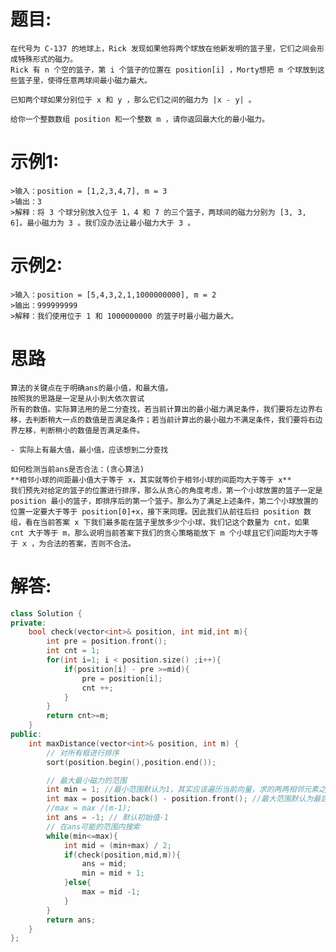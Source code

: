 # 题目:
    在代号为 C-137 的地球上，Rick 发现如果他将两个球放在他新发明的篮子里，它们之间会形成特殊形式的磁力。
    Rick 有 n 个空的篮子，第 i 个篮子的位置在 position[i] ，Morty想把 m 个球放到这些篮子里，使得任意两球间最小磁力最大。

    已知两个球如果分别位于 x 和 y ，那么它们之间的磁力为 |x - y| 。

    给你一个整数数组 position 和一个整数 m ，请你返回最大化的最小磁力。

# 示例1:
    
    >输入：position = [1,2,3,4,7], m = 3
    >输出：3
    >解释：将 3 个球分别放入位于 1，4 和 7 的三个篮子，两球间的磁力分别为 [3, 3, 6]。最小磁力为 3 。我们没办法让最小磁力大于 3 。

# 示例2:
    >输入：position = [5,4,3,2,1,1000000000], m = 2
    >输出：999999999
    >解释：我们使用位于 1 和 1000000000 的篮子时最小磁力最大。

# 思路
    算法的关键点在于明确ans的最小值，和最大值。
    按照我的思路是一定是从小到大依次尝试
    所有的数值。实际算法用的是二分查找，若当前计算出的最小磁力满足条件，我们要将左边界右移，去判断稍大一点的数值是否满足条件；若当前计算出的最小磁力不满足条件，我们要将右边界左移，判断稍小的数值是否满足条件。

    - 实际上有最大值，最小值，应该想到二分查找

    如何检测当前ans是否合法：(贪心算法)
    **相邻小球的间距最小值大于等于 x，其实就等价于相邻小球的间距均大于等于 x**
    我们预先对给定的篮子的位置进行排序，那么从贪心的角度考虑，第一个小球放置的篮子一定是 position 最小的篮子，即排序后的第一个篮子。那么为了满足上述条件，第二个小球放置的位置一定要大于等于 position[0]+x，接下来同理。因此我们从前往后扫 position 数组，看在当前答案 x 下我们最多能在篮子里放多少个小球，我们记这个数量为 cnt，如果 cnt 大于等于 m，那么说明当前答案下我们的贪心策略能放下 m 个小球且它们间距均大于等于 x ，为合法的答案，否则不合法。

# 解答:
```c++
class Solution {
private:
    bool check(vector<int>& position, int mid,int m){
        int pre = position.front();
        int cnt = 1;
        for(int i=1; i < position.size() ;i++){
            if(position[i] - pre >=mid){
                pre = position[i];
                cnt ++;
            }
        }
        return cnt>=m;
    }
public:
    int maxDistance(vector<int>& position, int m) {
        // 对所有框进行排序
        sort(position.begin(),position.end());

        // 最大最小磁力的范围
        int min = 1; //最小范围默认为1，其实应该遍历当前向量，求的两两相邻元素之间的最小间隔
        int max = position.back() - position.front(); //最大范围默认为最后元素与第一个元素的差值，实际应该是 max / m-1 个间隔
        //max = max /(m-1);
        int ans = -1; // 默认初始值-1
        // 在ans可能的范围内搜索
        while(min<=max){
            int mid = (min+max) / 2;
            if(check(position,mid,m)){
                ans = mid;
                min = mid + 1;
            }else{
                max = mid -1;
            }
        }
        return ans;
    }
};
```
